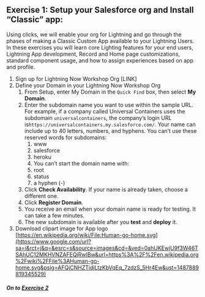 ## Exercise 1: Setup your Salesforce org and Install “Classic” app:

Using clicks, we will enable your org for Lightning and go through the phases of making a Classic Custom App available to your Lightning Users. In these exercises you will learn core Lighting features for your end users, Lightning App development, Record and Home page customizations, standard component usage, and how to assign experiences based on app and profile. 

1. Sign up for Lightning Now Workshop Org [LINK]
2. Define your Domain in your Lightning Now Workshop Org
    1. From Setup, enter My Domain in the `Quick Find` box, then select **My Domain**.
    2. Enter the subdomain name you want to use within the sample URL. For example, if a company called Universal Containers uses the subdomain `universalcontainers`, the company’s login URL is`https://universalcontainers.my.salesforce.com/`. Your name can include up to 40 letters, numbers, and hyphens.
        You can’t use these reserved words for subdomains:
        1. www
        2. salesforce
        3. heroku
        4. You can’t start the domain name with:
        5. root
        6. status
        7. a hyphen (-)
    3. Click **Check Availability**. If your name is already taken, choose a different one.
    4. Click **Register Domain**.
    5. You receive an email when your domain name is ready for testing. It can take a few minutes.
    6. The new subdomain is available after you **test** and **deploy** it.
3. Download clipart image for App logo [https://en.wikipedia.org/wiki/File:Human-go-home.svg](https://www.google.com/url?sa=i&rct=j&q=&esrc=s&source=images&cd=&ved=0ahUKEwjU9f3W46TSAhUC12MKHVNZAFEQjRwIBw&url=https%3A%2F%2Fen.wikipedia.org%2Fwiki%2FFile%3AHuman-go-home.svg&psig=AFQjCNHZTidjLtzKbVqEq_7zdzS_5Hr4Ew&ust=1487889819345529)


##### On to **[Exercise 2](https://github.com/garazi/LightningAdoptionWorkshop/blob/master/docs/Exercise_d2.md)** 
